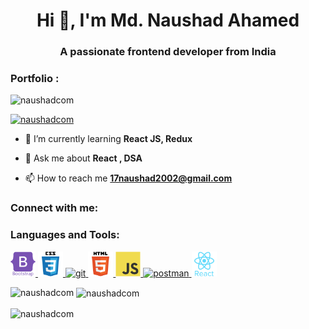 <h1 align="center">Hi 👋, I'm Md. Naushad Ahamed</h1>
<h3 align="center">A passionate frontend developer from India</h3>

<h3> Portfolio : <a href="https://getbootstrap.com" target="_blank" rel="noreferrer"></a>  </h3>

<p align="left"> <img src="https://komarev.com/ghpvc/?username=naushadcom&label=Profile%20views&color=0e75b6&style=flat" alt="naushadcom" /> </p>

<p align="left"> <a href="https://github.com/ryo-ma/github-profile-trophy"><img src="https://github-profile-trophy.vercel.app/?username=naushadcom" alt="naushadcom" /></a> </p>

- 🌱 I’m currently learning **React JS, Redux**

- 💬 Ask me about **React , DSA**

- 📫 How to reach me **17naushad2002@gmail.com**

<h3 align="left">Connect with me:</h3>
<p align="left">
</p>

<h3 align="left">Languages and Tools:</h3>
<p align="left"> <a href="https://getbootstrap.com" target="_blank" rel="noreferrer"> <img src="https://raw.githubusercontent.com/devicons/devicon/master/icons/bootstrap/bootstrap-plain-wordmark.svg" alt="bootstrap" width="40" height="40"/> </a> <a href="https://www.w3schools.com/css/" target="_blank" rel="noreferrer"> <img src="https://raw.githubusercontent.com/devicons/devicon/master/icons/css3/css3-original-wordmark.svg" alt="css3" width="40" height="40"/> </a> <a href="https://git-scm.com/" target="_blank" rel="noreferrer"> <img src="https://www.vectorlogo.zone/logos/git-scm/git-scm-icon.svg" alt="git" width="40" height="40"/> </a> <a href="https://www.w3.org/html/" target="_blank" rel="noreferrer"> <img src="https://raw.githubusercontent.com/devicons/devicon/master/icons/html5/html5-original-wordmark.svg" alt="html5" width="40" height="40"/> </a> <a href="https://developer.mozilla.org/en-US/docs/Web/JavaScript" target="_blank" rel="noreferrer"> <img src="https://raw.githubusercontent.com/devicons/devicon/master/icons/javascript/javascript-original.svg" alt="javascript" width="40" height="40"/> </a> <a href="https://postman.com" target="_blank" rel="noreferrer"> <img src="https://www.vectorlogo.zone/logos/getpostman/getpostman-icon.svg" alt="postman" width="40" height="40"/> </a> <a href="https://reactjs.org/" target="_blank" rel="noreferrer"> <img src="https://raw.githubusercontent.com/devicons/devicon/master/icons/react/react-original-wordmark.svg" alt="react" width="40" height="40"/> </a> </p>

<p><img align="left" src="https://github-readme-stats.vercel.app/api/top-langs?username=naushadcom&show_icons=true&locale=en&layout=compact" alt="naushadcom" /></p>

<p>&nbsp;<img align="center" src="https://github-readme-stats.vercel.app/api?username=naushadcom&show_icons=true&locale=en" alt="naushadcom" /></p>

<p><img align="center" src="https://github-readme-streak-stats.herokuapp.com/?user=naushadcom&" alt="naushadcom" /></p>
